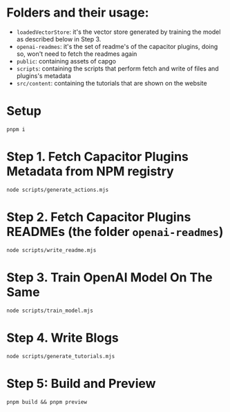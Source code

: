 # Folders and their usage:

- `loadedVectorStore`: it's the vector store generated by training the model as described below in Step 3.
- `openai-readmes`: it's the set of readme's of the capacitor plugins, doing so, won't need to fetch the readmes again
- `public`: containing assets of capgo
- `scripts`: containing the scripts that perform fetch and write of files and plugins's metadata
- `src/content`: containing the tutorials that are shown on the website

# Setup

```
pnpm i
```

# Step 1. Fetch Capacitor Plugins Metadata from NPM registry

```
node scripts/generate_actions.mjs
```

# Step 2. Fetch Capacitor Plugins READMEs (the folder `openai-readmes`)

```
node scripts/write_readme.mjs
```

# Step 3. Train OpenAI Model On The Same

```
node scripts/train_model.mjs
```

# Step 4. Write Blogs

```
node scripts/generate_tutorials.mjs
```

# Step 5: Build and Preview

```
pnpm build && pnpm preview
```
